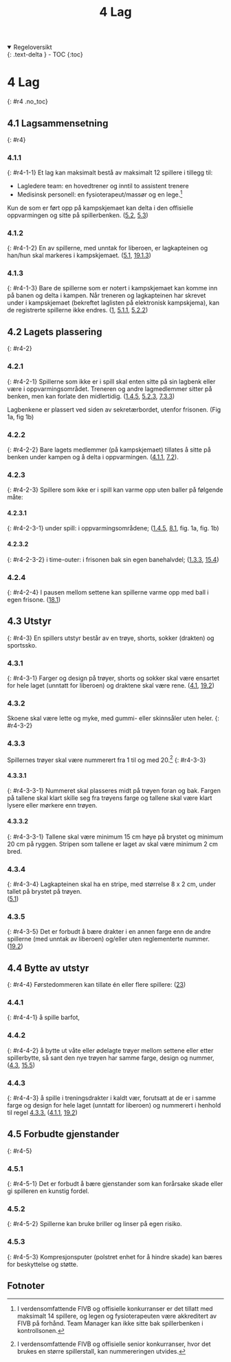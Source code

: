﻿---
title: 4 Lag
parent: Kapittel 2
---

<details open markdown="block">
  <summary>
    Regeloversikt
  </summary>
  {: .text-delta }
- TOC
{:toc}
</details>

# 4 Lag
{: #r4 .no_toc}

## 4.1 Lagsammensetning
{: #r4}

### 4.1.1
{: #r4-1-1}
Et lag kan maksimalt bestå av maksimalt 12 spillere i tillegg til:

- Lagledere team: en hovedtrener og inntil to assistent trenere
- Medisinsk personell: en fysioterapeut/massør og en lege.[^1]

Kun de som er ført opp på kampskjemaet kan delta i den offisielle oppvarmingen og 
sitte på spillerbenken.
([5.2](../para5/#r5-2), [5.3](../para5/#r5-3))

### 4.1.2
{: #r4-1-2}
En av spillerne, med unntak for liberoen, er lagkapteinen og han/hun skal markeres i 
kampskjemaet.
([5.1](../para5/#r5-1), [19.1.3](../para19/#r19-1-3))

### 4.1.3
{: #r4-1-3}
Bare de spillerne som er notert i kampskjemaet kan komme inn på banen og delta i 
kampen. Når treneren og lagkapteinen har skrevet under i kampskjemaet (bekreftet
laglisten på elektronisk kampskjema), kan de registrerte spillerne ikke endres.
([1](../para1/#r1), [5.1.1](../para5/#r5-1-1), [5.2.2](../para5/#r5-2-2))

## 4.2 Lagets plassering
{: #r4-2}

### 4.2.1
{: #r4-2-1}
Spillerne som ikke er i spill skal enten sitte på sin lagbenk eller være i 
oppvarmingsområdet. Treneren og andre lagmedlemmer sitter på benken, men kan 
forlate den midlertidig.
([1.4.5](../para1/#r1-4-5), [5.2.3](../para5/#r5-2-3), [7.3.3](../para7/#r7-3-3))

Lagbenkene er plassert ved siden av sekretærbordet, utenfor frisonen.
(Fig 1a, fig 1b)

### 4.2.2
{: #r4-2-2}
Bare lagets medlemmer (på kampskjemaet) tillates å sitte på benken under kampen og å 
delta i oppvarmingen.
([4.1.1](#r4-1-1), [7.2](../para7/#r7-2)).

### 4.2.3
{: #r4-2-3}
Spillere som ikke er i spill kan varme opp uten baller på følgende måte:

#### 4.2.3.1 
{: #r4-2-3-1}
under spill: i oppvarmingsområdene;
([1.4.5](../para1/#r1-4-5), [8.1](../para8/#r8-1), fig. 1a, fig. 1b)

#### 4.2.3.2
{: #r4-2-3-2}
i time-outer: i frisonen bak sin egen banehalvdel;
([1.3.3](../para1/#r1-3-3), [15.4](../para15/#r15-4))

### 4.2.4
{: #r4-2-4}
I pausen mellom settene kan spillerne varme opp med ball i egen frisone.
([18.1](../para18/#r18-1)) 

## 4.3 Utstyr
{: #r4-3}
En spillers utstyr består av en trøye, shorts, sokker (drakten) og sportssko.

### 4.3.1
{: #r4-3-1}
Farger og design på trøyer, shorts og sokker skal være ensartet for hele laget (unntatt for 
liberoen) og draktene skal være rene.
([4.1](#r4-1), [19.2](../para19/#r19-2))

### 4.3.2
Skoene skal være lette og myke, med gummi- eller skinnsåler uten heler.
{: #r4-3-2}

### 4.3.3
Spillernes trøyer skal være nummerert fra 1 til og med 20.[^2]
{: #r4-3-3}

#### 4.3.3.1
{: #r4-3-3-1}
Nummeret skal plasseres midt på trøyen foran og bak. Fargen på tallene skal klart skille 
seg fra trøyens farge og tallene skal være klart lysere eller mørkere enn trøyen.

#### 4.3.3.2
{: #r4-3-3-1}
Tallene skal være minimum 15 cm høye på brystet og minimum 20 cm på ryggen. 
Stripen som tallene er laget av skal være minimum 2 cm bred.

### 4.3.4
{: #r4-3-4}
Lagkapteinen skal ha en stripe, med størrelse 8 x 2 cm, under tallet på brystet på trøyen.  
([5.1](../para5/#r5-1))

### 4.3.5
{: #r4-3-5}
Det er forbudt å bære drakter i en annen farge enn de andre spillerne (med unntak av 
liberoen) og/eller uten reglementerte nummer.
([19.2](../para19/#r19-2))

## 4.4 Bytte av utstyr
{: #r4-4}
Førstedommeren kan tillate én eller flere spillere:
([23](../para23/#r23))
### 4.4.1 
{: #r4-4-1}
å spille barfot,

### 4.4.2 
{: #r4-4-2}
å bytte ut våte eller ødelagte trøyer mellom settene eller etter spillerbytte, så sant den 
nye trøyen har samme farge, design og nummer,
([4.3](#r4-3), [15.5](../para15/#r15-5))

### 4.4.3 
{: #r4-4-3}
å spille i treningsdrakter i kaldt vær, forutsatt at de er i samme farge og design for hele 
laget (unntatt for liberoen) og nummerert i henhold til regel [4.3.3.](#r4-3-3.)
([4.1.1](#r4-1-1), [19.2](../para19/#r19-2))

## 4.5 Forbudte gjenstander
{: #r4-5}

### 4.5.1
{: #r4-5-1}
Det er forbudt å bære gjenstander som kan forårsake skade eller gi spilleren en kunstig 
fordel.

### 4.5.2
{: #r4-5-2}
Spillerne kan bruke briller og linser på egen risiko.

### 4.5.3
{: #r4-5-3}
Kompresjonsputer (polstret enhet for å hindre skade) kan bæres for beskyttelse og 
støtte. 

## Fotnoter

[^1]:
    I verdensomfattende FIVB og offisielle konkurranser er det tillatt med
    maksimalt 14 spillere, og legen og fysioterapeuten være akkreditert av
    FIVB på forhånd. Team Manager kan ikke sitte bak spillerbenken i
    kontrollsonen.

[^2]:
    I verdensomfattende FIVB og offisielle senior konkurranser,
    hvor det brukes en større spillerstall, kan nummereringen utvides.
